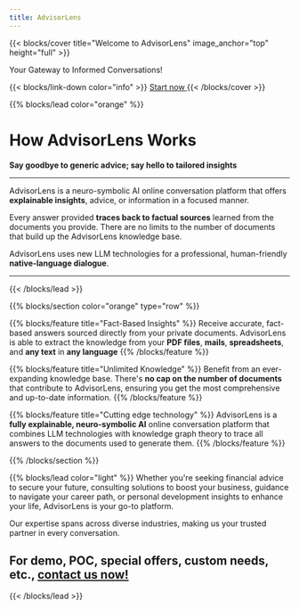 ```yaml
---
title: AdvisorLens
---
```


{{< blocks/cover title="Welcome to AdvisorLens" image_anchor="top" height="full" >}}

<p class="lead mt-5">Your Gateway to Informed Conversations!
</p>
{{< blocks/link-down color="info" >}}
<a class="btn btn-lg btn-secondary me-3 mb-4" href="/docs">
  Start now <i class="fab fa-github ms-2 "></i>
</a>
{{< /blocks/cover >}}



{{% blocks/lead color="orange" %}}
# How AdvisorLens Works

**Say goodbye to generic advice; say hello to tailored insights**

-------

AdvisorLens is a neuro-symbolic AI online conversation platform that offers **explainable insights**, advice, or information in a focused manner. 

Every answer provided **traces back to factual sources** learned from the documents you provide. There are no limits to the number of documents that build up the AdvisorLens knowledge base. 

AdvisorLens uses new LLM technologies for a professional, human-friendly **native-language dialogue**.

-------

{{< /blocks/lead >}}


{{% blocks/section color="orange" type="row" %}}


{{% blocks/feature  title="Fact-Based Insights" %}}
Receive accurate, fact-based answers sourced directly from your private documents.
AdvisorLens is able to extract the knowledge from your **PDF files**, **mails**, **spreadsheets**,  and **any text** in **any language**
{{% /blocks/feature %}}

{{% blocks/feature  title="Unlimited Knowledge" %}}
Benefit from an ever-expanding knowledge base. There's **no cap on the number of documents** that contribute to AdvisorLens, ensuring you get the most comprehensive and up-to-date information.
{{% /blocks/feature %}}

{{% blocks/feature  title="Cutting edge technology" %}}
AdvisorLens is a **fully explainable, neuro-symbolic AI** online conversation platform that combines LLM technologies with knowledge graph theory to trace all answers to the documents used to generate them.
{{% /blocks/feature %}}


{{% /blocks/section %}}


{{% blocks/lead color="light" %}}
Whether you're seeking financial advice to secure your future, consulting solutions to boost your business, guidance to navigate your career path, or personal development insights to enhance your life, AdvisorLens is your go-to platform.

Our expertise spans across diverse industries, making us your trusted partner in every conversation.

## For demo, POC, special offers, custom needs, etc., [contact us now!](/about)
{{< /blocks/lead >}}

